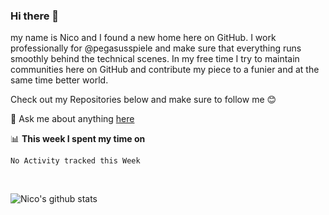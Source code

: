 ### Hi there 👋
my name is Nico and I found a new home here on GitHub. I work professionally for @pegasusspiele and make sure that everything runs smoothly behind the technical scenes. In my free time I try to maintain communities here on GitHub and contribute my piece to a funier and at the same time better world.

Check out my Repositories below and make sure to follow me 😊

💬 Ask me about anything [here](https://github.com/gruselhaus/gruselhaus/issues)

📊 **This week I spent my time on**
<!--START_SECTION:waka-->
```text
No Activity tracked this Week
```
<!--END_SECTION:waka-->

<br>

![Nico's github stats](https://github-readme-stats.vercel.app/api?username=gruselhaus&show_icons=true)
